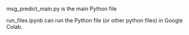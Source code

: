 msg_predict_main.py is the main Python file

run_files.ipynb can run the Python file (or other python files) in Google Colab.
